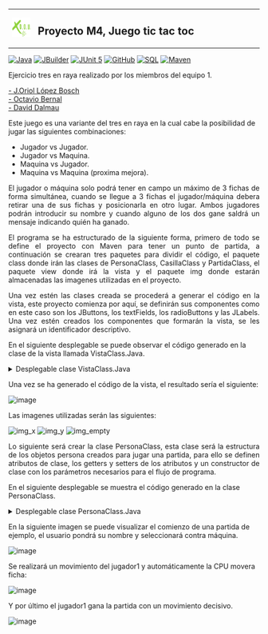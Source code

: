 <table>
 <tr>
    <td width="100px"><img src="https://github.com/OctavioBernalGH/BTC_Reus2022_UD16/blob/main/dou_logo.png" alt="Team DOU"/></td>
  <td width="1000px"> <h2> Proyecto M4, Juego tic tac toc </h2> </td>
  
 </tr>
</table>
 
[![Java](https://img.shields.io/badge/Java-FrontEnd-informational)]()
[![JBuilder](https://img.shields.io/badge/JBuilder-View-critical)]()
[![JUnit 5](https://img.shields.io/badge/JUnit%205-Testing-success)]()
[![GitHub](https://img.shields.io/badge/GitHub-Repository-lightgrey)]()
[![SQL](https://img.shields.io/badge/SQL-DataBase-yellowgreen)]()
[![Maven](https://img.shields.io/badge/Maven-ProjectStructure-blueviolet)]()
 
Ejercicio tres en raya realizado por los miembros del equipo 1.

  [- J.Oriol López Bosch](https://github.com/mednologic)<br>
  [- Octavio Bernal](https://github.com/OctavioBernalGH)<br>
  [- David Dalmau](https://github.com/DavidDalmauDieguez)

 Este juego es una variante del tres en raya en la cual cabe la posibilidad de jugar las siguientes combinaciones:
  - Jugador vs Jugador.
  - Jugador vs Maquina.
  - Maquina vs Jugador.
  - Maquina vs Maquina (proxima mejora).

<p align="justify">El jugador o máquina solo podrá tener en campo un máximo de 3 fichas de forma simultánea, cuando se llegue a 3 fichas el jugador/máquina debera retirar una de sus fichas y posicionarla en otro lugar. Ambos jugadores podrán introducir su nombre y cuando alguno de los dos gane saldrá un mensaje indicando quién ha ganado.</p>

<p align="justify">El programa se ha estructurado de la siguiente forma, primero de todo se define el proyecto con Maven para tener un punto de partida, a continuación se crearan tres paquetes para dividir el código, el paquete class donde irán las clases de PersonaClass, CasillaClass y PartidaClass, el paquete view donde irá la vista y el paquete img donde estarán almacenadas las imagenes utilizadas en el proyecto.</p>

<p align="justify">Una vez estén las clases creada se procederá a generar el código en la vista, este proyecto comienza por aquí, se definirán sus componentes como en este caso son los JButtons, los textFields, los radioButtons y las JLabels. Una vez estén creados los componentes que formarán la vista, se les asignará un identificador descriptivo.</p>

En el siguiente desplegable se puede observar el código generado en la clase de la vista llamada VistaClass.Java.

<details>
 <summary>Desplegable clase VistaClass.Java</summary>
 
 <br>
 
 ```java
package BTC_Reus2022_M4.tiktaktok.View;

/**
 * @author Josep Oriol López Bosch
 * @author David Dalmau Dieguez
 * @author Octavio Bernal Vilana
 * @version 0.0.1
 * @date 05/05/2022
 */
import java.awt.EventQueue;
import java.awt.event.ActionEvent;
import java.awt.event.ActionListener;
import java.util.ArrayList;
import java.util.List;
import java.util.Random;

import javax.swing.JFrame;
import javax.swing.ButtonGroup;
import javax.swing.JButton;
import javax.swing.JLabel;
import javax.swing.JOptionPane;
import javax.swing.JTextField;
import javax.swing.JRadioButton;
import BTC_Reus2022_M4.tiktaktok.Class.CasillaClass;
import BTC_Reus2022_M4.tiktaktok.Class.PersonaClass;
import BTC_Reus2022_M4.tiktaktok.Class.partidaClass;

public class VistaClass implements ActionListener{
	
	public Random rand = new Random();

	private JFrame frame;
	private JTextField txt_Nombre_Jugador_1;
	private JTextField txt_Nombre_Jugador_2;
	private final int WIDTH=100;
	private final int HEIGHT=100;
	public CasillaClass casilla;
	public CasillaClass btn_1;
	public CasillaClass btn_2;
	public CasillaClass btn_3;
	public CasillaClass btn_4;
	public CasillaClass btn_5;
	public CasillaClass btn_6;
	public CasillaClass btn_7;
	public CasillaClass btn_8;
	public CasillaClass btn_9;

	public PersonaClass jugador1;
	public PersonaClass jugador2;
	public partidaClass partidaActiva;
	
	int fichasPlayer1	=0;
	int fichasPlayer2	=0;
	int fichasCPU1		=0;
	int fichasCPU2		=0;
	
	JRadioButton radio_Humano_Jugador_2;
	JRadioButton radio_Humano_Jugador_1;
	
	public List <CasillaClass> listCasillas = new ArrayList<CasillaClass>();
	public List <CasillaClass> casillasVaciasList = new ArrayList<CasillaClass>();
	public List <CasillaClass> casillasXList = new ArrayList<CasillaClass>();
	public List <CasillaClass> casillasYList = new ArrayList<CasillaClass>();	
	

	/**
	 * Launch the application.
	 */
	public static void main(String[] args) {
		EventQueue.invokeLater(new Runnable() {
			public void run() {
				try {
					VistaClass window = new VistaClass();
					window.frame.setVisible(true);
				} catch (Exception e) {
					e.printStackTrace();
				}
			}
		});
	}

	/**
	 * Create the application.
	 */
	public VistaClass() {
		initialize();
	}

	/**
	 * Initialize the contents of the frame.
	 */
	private void initialize() {
		

		//Declaration	
		frame = new JFrame();
		frame.setBounds(100, 100, 769, 383);
		frame.setDefaultCloseOperation(JFrame.EXIT_ON_CLOSE);
		frame.getContentPane().setLayout(null);
		btn_1 									= new CasillaClass(0,WIDTH, HEIGHT);// Posición fila 1 columna 1
		btn_2 									= new CasillaClass(1,WIDTH, HEIGHT);// Posición fila 1 columna 2
		btn_3 									= new CasillaClass(2,WIDTH, HEIGHT);// Posición fila 1 columna 3
		btn_4 									= new CasillaClass(3,WIDTH, HEIGHT);// Posición fila 2 columna 1
		btn_5 									= new CasillaClass(4,WIDTH, HEIGHT);// Posición fila 2 columna 2
		btn_6 									= new CasillaClass(5,WIDTH, HEIGHT);// Posición fila 2 columna 3
		btn_7 									= new CasillaClass(6,WIDTH, HEIGHT);// Posición fila 3 columna 1
		btn_8 									= new CasillaClass(7,WIDTH, HEIGHT);// Posición fila 3 columna 2
		btn_9 									= new CasillaClass(8,WIDTH, HEIGHT);// Posición fila 3 columna 3
		
		JButton btn_Nueva_Partida 				= new JButton("Nueva Partida");
		btn_Nueva_Partida.addActionListener(new ActionListener() {
			public void actionPerformed(ActionEvent e) {
				nuevaPartida();
			}
		});
		JLabel lbl_Jugador_1 					= new JLabel("Jugador 1");
		JLabel lbl_Nombre_Jugador_1 			= new JLabel("Nombre");
		JLabel lbl_Jugador_2 					= new JLabel("Jugador 2");
		txt_Nombre_Jugador_1 					= new JTextField();
		JLabel lbl_Nombre_Jugador_2 			= new JLabel("Nombre");
		JLabel lbl_Tipo_Jugador_1 				= new JLabel("Tipo:");
		JLabel lbl_Tipo_Jugador_2 				= new JLabel("Tipo:");
		radio_Humano_Jugador_1 	= new JRadioButton("Humano");// Adding radioButton  jugador 1 al grupo de botones.
		radio_Humano_Jugador_1.setSelected(true);
		JRadioButton radio_CPU_Jugador_1 		= new JRadioButton("CPU");
		radio_Humano_Jugador_2 	= new JRadioButton("Humano");// Adding radioButton  jugador 2 al grupo de botones.
		radio_Humano_Jugador_2.setSelected(true);
		JRadioButton radio_CPU_Jugador_2 		= new JRadioButton("CPU");
		ButtonGroup grupoRadioButtonJugador1 	= new ButtonGroup();// Se crea una instancia de la clase ButtonGroup para el jugador 1.
		ButtonGroup grupoRadioButtonJugador2 	= new ButtonGroup();// Se crea una instancia de la clase ButtonGroup para el jugador 2.
		txt_Nombre_Jugador_2 					= new JTextField();
		JButton btn_Comenzar_Partida 			= new JButton("Comenzar Partida");
		asignarCasillaAList();
		//Seteamos todas las casillas en false a la espera de una nueva partida
		for(CasillaClass casilla: listCasillas) {
					casilla.setEnabled(false);
				}

		//Parameterizing		
		btn_1.setBounds(10, 10, WIDTH, HEIGHT);
		btn_2.setBounds(120, 10, WIDTH, HEIGHT);
		btn_3.setBounds(230, 10, WIDTH, HEIGHT);
		btn_4.setBounds(10, 120, WIDTH, HEIGHT);
		btn_5.setBounds(120, 120, WIDTH, HEIGHT);
		btn_6.setBounds(230, 120, WIDTH, HEIGHT);
		btn_7.setBounds(10, 230, WIDTH, HEIGHT);
		btn_8.setBounds(120, 230, WIDTH, HEIGHT);
		btn_9.setBounds(230, 230, WIDTH, HEIGHT);
		btn_Nueva_Partida.setBounds(420, 252, 137, 23);
		lbl_Jugador_1.setBounds(382, 38, 63, 14);
		lbl_Nombre_Jugador_1.setBounds(382, 63, 63, 14);
		txt_Nombre_Jugador_1.setBounds(455, 60, 128, 20);
		txt_Nombre_Jugador_1.setColumns(10);
		lbl_Jugador_2.setBounds(382, 149, 63, 14);
		lbl_Nombre_Jugador_2.setBounds(382, 174, 63, 14);
		txt_Nombre_Jugador_2.setColumns(10);
		txt_Nombre_Jugador_2.setBounds(455, 171, 128, 20);
		lbl_Tipo_Jugador_1.setBounds(382, 108, 46, 14);
		lbl_Tipo_Jugador_2.setBounds(382, 214, 46, 14);
		radio_Humano_Jugador_1.setBounds(455, 104, 85, 23);
		radio_CPU_Jugador_1.setBounds(602, 104, 74, 23);
		radio_Humano_Jugador_2.setBounds(455, 210, 85, 23);
		radio_CPU_Jugador_2.setBounds(602, 210, 74, 23);
		btn_Comenzar_Partida.setBounds(420, 286, 137, 23);

		//ActionListeners
		btn_1.addActionListener(this);
		btn_2.addActionListener(this);
		btn_3.addActionListener(this);
		btn_4.addActionListener(this);
		btn_5.addActionListener(this);
		btn_6.addActionListener(this);
		btn_7.addActionListener(this);
		btn_8.addActionListener(this);
		btn_9.addActionListener(this);


		//Adding to content Panel the components
		grupoRadioButtonJugador1.add(radio_Humano_Jugador_1);
		grupoRadioButtonJugador1.add(radio_CPU_Jugador_1);
		grupoRadioButtonJugador2.add(radio_Humano_Jugador_2);
		grupoRadioButtonJugador2.add(radio_CPU_Jugador_2);
		frame.getContentPane().add(txt_Nombre_Jugador_1);
		frame.getContentPane().add(btn_Comenzar_Partida);
		frame.getContentPane().add(radio_CPU_Jugador_2);
		frame.getContentPane().add(radio_Humano_Jugador_2);
		frame.getContentPane().add(radio_CPU_Jugador_1);
		frame.getContentPane().add(radio_Humano_Jugador_1);
		frame.getContentPane().add(lbl_Tipo_Jugador_2);
		frame.getContentPane().add(lbl_Tipo_Jugador_1);
		frame.getContentPane().add(txt_Nombre_Jugador_2);
		frame.getContentPane().add(lbl_Nombre_Jugador_2);
		frame.getContentPane().add(lbl_Jugador_2);
		frame.getContentPane().add(lbl_Nombre_Jugador_1);
		frame.getContentPane().add(lbl_Jugador_1);
		frame.getContentPane().add(btn_Nueva_Partida);
		frame.getContentPane().add(btn_9);
		frame.getContentPane().add(btn_8);
		frame.getContentPane().add(btn_7);
		frame.getContentPane().add(btn_6);
		frame.getContentPane().add(btn_5);
		frame.getContentPane().add(btn_4);
		frame.getContentPane().add(btn_3);
		frame.getContentPane().add(btn_2);
		frame.getContentPane().add(btn_1);

	}

	@Override
	public void actionPerformed(ActionEvent e) {
		//Getting info from the event
		CasillaClass btnPress = (CasillaClass)e.getSource();
		//Getting the text of the widget
		int name = btnPress.getIdCasilla();
		//Switching the action request
		switch(name) {
		case 0:
			jugada(btn_1);
			break;
		case 1:
			jugada(btn_2);
			break;
		case 2:
			jugada(btn_3);
			break;
		case 3:
			jugada(btn_4);
			break;
		case 4:
			jugada(btn_5);
			break;
		case 5:
			jugada(btn_6);
			break;
		case 6:
			jugada(btn_7);
			break;
		case 7:
			jugada(btn_8);
			break;
		case 8:
			jugada(btn_9);
			break;
		}

	}

	/**
	 * 
	 */
	public void jugada(CasillaClass casillaActiva) {
		//Switch para determinar el jugador
		switch(quienVa()) {
			case 1: //Player 1
				turno(casillaActiva, 'X', fichasPlayer1);
				//TODO: SI JUGADOR 1 ES ROBOT JUGADA RANDDOM
				
				if(jugador2.getTipoJugador()==1) {
					turnoCPU(2, fichasCPU2);
				}
				break;
			case 2:
				
				if(jugador2.getTipoJugador()==1) {
					//Generating a random choose of field
					int casillaRandom = (int)Math.floor(Math.random()*(8-0+1)+0);
				
					turno(listCasillas.get(casillaRandom), 'Y', fichasPlayer1);
				}else {
					turno(casillaActiva, 'Y', fichasPlayer2);
				}
				break;
		}
	}
	public void turno(CasillaClass casillaActiva, char valorFicha, int fichasPlayer) {
			
			if(casillaActiva.getMarcadoCon()=='V') { //Casilla vacia
				if(fichasPlayer<3) {//Jugador tiene menos de 3 fichas
			
					//Todo setFicha y cambiar turno
					casillaActiva.marcadoCasilla(quienVa());
					if(valorFicha=='X') {
						fichasPlayer1++;
					}else {
						fichasPlayer2++;
					}
		
					comprobarGanador();
					cambiarTurno();
				}
			}else {//Esta marcada con x o Y
				if(fichasPlayer==3) {//Si el jugador tiene 3 en el tablero
					if(casillaActiva.getMarcadoCon()==valorFicha) {
						casillaActiva.setVacio();
						if(valorFicha=='X') {
							fichasPlayer1--;
						}else {
							fichasPlayer2--;
						}
					}
					
				}
				
			}
		}
	public void turnoCPU(int valorFicha, int fichasPlayer) {
		int numRandom;
		//casillasVaciasList = new ArrayList <CasillaClass>();
		if(fichasCPU2<3) {
			//Buscamos las casillas vacias
			listarCasillasVacias();
			numRandom= rand.nextInt(casillasVaciasList.size());
			//De las casillas vacias elegimos una random
			casillasVaciasList.get(numRandom).marcadoCasilla(valorFicha);
			fichasCPU2++;
			comprobarGanador();
			
			cambiarTurno();
		}else{
			//Buscamos las casillas con la Y
			listarCasillasY();
			numRandom= rand.nextInt(casillasYList.size());
			//elegimos una de ellas random y la vaciamos
			casillasYList.get(numRandom).setVacio();
			fichasCPU2--;
			//Buscamos las casillas vacias
			listarCasillasVacias();
			numRandom= rand.nextInt(casillasVaciasList.size());
			//De las casillas vacias elegimos una random        
			casillasVaciasList.get(numRandom).marcadoCasilla(valorFicha);
			fichasCPU2++;
			comprobarGanador();
			
			cambiarTurno();
		}
		
	}
	private void listarCasillasX() {
		casillasXList.clear();
		for(CasillaClass casilla : listCasillas) {
			//TODO: limpiarArray;
			if(casilla.getMarcadoCon()=='X') {
				casillasXList.add(casilla);
			}
		}
	}
	private void listarCasillasY() {
		casillasYList.clear();
		for(CasillaClass casilla : listCasillas) {
			//TODO: limpiarArray;
			if(casilla.getMarcadoCon()=='Y') {
				casillasYList.add(casilla);
			}
		}
	}
	private void listarCasillasVacias() {
		casillasVaciasList.clear();
		for(CasillaClass casilla : listCasillas) {
			//TODO: limpiarArray;
			if(casilla.getMarcadoCon()=='V') {
				casillasVaciasList.add(casilla);
			}
		}
	}
	private void setFichaMenor3(int fichasPlayer, int numRandom, int valorFicha) {
		
		//Jugador tiene menos de 3 fichas
		
				
		//SetFicha y cambiar turno
				listCasillas.get(numRandom).marcadoCasilla(valorFicha);
				comprobarGanador();	
				fichasCPU1++;
				cambiarTurnoCPU();
				//cambiarTurno();
		
	}

	private void setCasillaYCambioTurno(int numRandom, int valorFicha ) {
		listCasillas.get(numRandom).marcadoCasilla(valorFicha);
		fichasCPU1++;
		cambiarTurno();
	}

	//Funcion para saber si la casilla esta llena
	private Boolean casillaLlena(int numRandom) {
		boolean flag = false;
		if(!casillaRandomVacia(numRandom)) {
			flag = true;
		}
		return flag;
	}

	private boolean casillaRandomVacia(int numRandom) {
	
		return listCasillas.get(numRandom).getMarcadoCon()=='V';
		
	}


	public void nuevaPartida() {
		//Control for kind of players
		fichasPlayer1	=0;
		fichasPlayer2	=0;
		fichasCPU1		=0;
		fichasCPU2		=0;
		int cpu1=0;
		int cpu2=0;
		if(!radio_Humano_Jugador_1.isSelected()) {
			cpu1=1;
		}
		if(!radio_Humano_Jugador_2.isSelected()) {
			cpu2=1;
		}
		jugador1 = new PersonaClass(txt_Nombre_Jugador_1.getText(), cpu1, 0, 'X');
		jugador2 = new PersonaClass(txt_Nombre_Jugador_2.getText(), cpu2, 0, 'Y');
		partidaActiva = new partidaClass();
		JOptionPane.showMessageDialog(null, "Suerte!! Turno de: "+txt_Nombre_Jugador_1.getText());
		for(CasillaClass casilla: listCasillas) {
			casilla.setVacio();
			casilla.setEnabled(true);
		}
		jugador1.setEsTuTurno(true);	
	}
	public void comprobarGanador() {
		partidaClass.asignarValoresAChars(listCasillas);
	}

	// Asignamos los valores de la lista a cada boton
	public void asignarCasillaAList() {
		listCasillas.add(btn_1);
		listCasillas.add(btn_2);
		listCasillas.add(btn_3);
		listCasillas.add(btn_4);
		listCasillas.add(btn_5);
		listCasillas.add(btn_6);
		listCasillas.add(btn_7);
		listCasillas.add(btn_8);
		listCasillas.add(btn_9);
		
		
	}
	
	// Funcion para los turnos de los jugadores
	public int quienVa() {
		if(jugador1.getEsTuTurno()) {
			return 1; // Jugador1	
		} else {
			return 2; // Jugador2
		}

	}

	// Funcion para ver los valores de las casillas
	public boolean comprobarNumeroCasillasJugador(PersonaClass jugadorN) {
		boolean flag = false;
		if(jugadorN.getFichasPosicionadas() < 3) {
			flag = true;

		}
		return flag;
	}

	// Funcion para ver de quien es el turno
	public PersonaClass quienVaPersonaClass() {
		if(jugador1.getEsTuTurno()) {
			return jugador1; // Jugador1	
		} else {
			return jugador2; // Jugador2
		}

	}
	
	// Funcion para saber que la casilla esta vacia
	public boolean comprobarFichaVacia(CasillaClass casillaAComprobar) {
		boolean flag = false;

		if (casillaAComprobar.getMarcadoCon() == 'V') {
			flag = true;
		}
		return flag;
	}

	// Comprueba que la casilla tenga o una X o una Y
	public char comprobarFichaXY(CasillaClass casillaComprobar) {
		char flag = 'A';

		if (casillaComprobar.getMarcadoCon() == 'X') {
			flag = 'X';
		} else {
			flag = 'Y';
		}

		return flag;

	}
	public void cambiarTurnoCPU() {
		
			jugador1.setEsTuTurno(true);
			jugador2.setEsTuTurno(false);
		
	}
	// Funcion para el cambio de turno
	public void cambiarTurno() {
		if (jugador1.getEsTuTurno()) {
			jugador2.setEsTuTurno(true);
			jugador1.setEsTuTurno(false);
		} else {
			jugador1.setEsTuTurno(true);
			jugador2.setEsTuTurno(false);
		}
	}
}
 
 ```
 
</details>

Una vez se ha generado el código de la vista, el resultado sería el siguiente:
	
![image](https://user-images.githubusercontent.com/103035621/167820394-32a1ddc3-cc51-422c-8b8d-49a83894c03b.png)
	
Las imagenes utilizadas serán las siguientes:
	
![img_x](https://user-images.githubusercontent.com/103035621/167822152-eb987709-092a-4c99-b5cc-7b769ad80f4b.png)
![img_y](https://user-images.githubusercontent.com/103035621/167822157-70e31c96-c213-48f5-8193-f31ff2346323.png)
![img_empty](https://user-images.githubusercontent.com/103035621/167822160-d65d76d8-8778-4b29-a99e-ac3da928b77d.png)

<p align="justify">Lo siguiente será crear la clase PersonaClass, esta clase será la estructura de los objetos persona creados para jugar una partida, para ello se definen atributos de clase, los getters y setters de los atributos y un constructor de clase con los parámetros necesarios para el flujo de programa.</p>

En el siguiente desplegable se muestra el código generado en la clase PersonaClass.
	
<details>
	<summary>Desplegable clase PersonaClass.Java</summary>
<br>	
	
```java
	
package BTC_Reus2022_M4.tiktaktok.Class;

/**
 * @author Josep Oriol López Bosch
 * @author David Dalmau Dieguez
 * @author Octavio Bernal Vilana
 * @version 0.0.1
 * @date 05/05/2022
 */
public class PersonaClass {

	// Se definen los atributos de clase
	private String nombre = ""; //Name of the gamer
	private int tipoJugador = 0; //0 person, 1 cpu
	private int fichasPosicionadas = 0; //Number of "fichas on the board"
	private char fichaAsociada = 'V'; //Kind of "ficha" 'x' or 'y'
	private boolean esTuTurno = false;

	// Se define constructor de clase con todos los parámetros
	public PersonaClass(String nombre, int tipoJugador, int fichasPosicionadas, char fichaAsociada) {
		this.nombre = nombre;
		this.tipoJugador = tipoJugador;
		this.fichasPosicionadas = fichasPosicionadas;
		this.fichaAsociada = fichaAsociada;
	}

	// Se definen los Getters & Setters de todos los atributos de clase.
	/**
	 * @return the nombre
	 */
	public String getNombre() {
		return nombre;
	}

	/**
	 * @param nombre the nombre to set
	 */
	public void setNombre(String nombre) {
		this.nombre = nombre;
	}

	/**
	 * @return the tipoJugador
	 */
	public int getTipoJugador() {
		return tipoJugador;
	}

	/**
	 * @param tipoJugador the tipoJugador to set
	 */
	public void setTipoJugador(int tipoJugador) {
		this.tipoJugador = tipoJugador;
	}

	/**
	 * @return the fichasPosicionadas
	 */
	public int getFichasPosicionadas() {
		return fichasPosicionadas;
	}

	/**
	 * @param fichasPosicionadas the fichasPosicionadas to set
	 */
	public void setFichasPosicionadas(int fichasPosicionadas) {
		this.fichasPosicionadas = fichasPosicionadas;
	}

	/**
	 * @return the fichaAsociada
	 */
	public char getFichaAsociada() {
		return fichaAsociada;
	}

	/**
	 * @param fichaAsociada the fichaAsociada to set
	 */
	public void setFichaAsociada(char fichaAsociada) {
		this.fichaAsociada = fichaAsociada;
	}
	
	public boolean getEsTuTurno() {
		return esTuTurno;
	}
	
	public void setEsTuTurno(boolean esTuTurno) {
		this.esTuTurno = esTuTurno;
	}

	}
```
	
</details>	
	
En la siguiente imagen se puede visualizar el comienzo de una partida de ejemplo, el usuario pondrá su nombre y seleccionará contra máquina.

![image](https://user-images.githubusercontent.com/103035621/167817407-bd9ab7f5-d406-4ca8-bce1-e2743c72b2f0.png)

Se realizará un movimiento del jugador1 y automáticamente la CPU movera ficha:

![image](https://user-images.githubusercontent.com/103035621/167817808-7913c25e-09fb-44d9-8b99-772efff42960.png)

Y por último el jugador1 gana la partida con un movimiento decisivo.

![image](https://user-images.githubusercontent.com/103035621/167818039-9e5ef6ee-e902-4c5f-9181-26123ce7780d.png)

